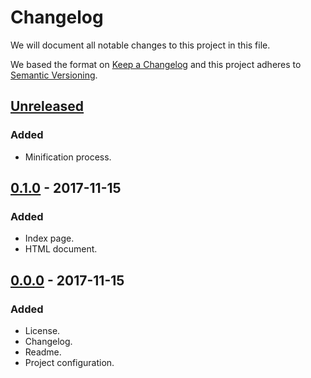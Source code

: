<!--
    The Protingumas homepage.
    Copyright (C) 2017  Ryan Y.

    This program is free software: you can redistribute it and/or modify
    it under the terms of the GNU General Public License as published by
    the Free Software Foundation, either version 3 of the License, or
    (at your option) any later version.

    This program is distributed in the hope that it will be useful,
    but WITHOUT ANY WARRANTY; without even the implied warranty of
    MERCHANTABILITY or FITNESS FOR A PARTICULAR PURPOSE.  See the
    GNU General Public License for more details.

    You should have received a copy of the GNU General Public License
    along with this program.  If not, see <https://www.gnu.org/licenses/>.
  -->
# Changelog
We will document all notable changes to this project in this file.

We based the format on [Keep a Changelog][] and this project adheres to
[Semantic Versioning][].

## [Unreleased][]
### Added
- Minification process.

## [0.1.0][] - 2017-11-15
### Added
- Index page.
- HTML document.

## [0.0.0][] - 2017-11-15
### Added
- License.
- Changelog.
- Readme.
- Project configuration.

[Keep a Changelog]: http://keepachangelog.com/en/1.0.0/
[Semantic Versioning]: http://semver.org/spec/v2.0.0.html
[Unreleased]: https://github.com/ryayak1460/protingumas/compare/0.1.0...master
[0.1.0]: https://github.com/ryayak1460/protingumas/compare/0.0.0...0.1.0
[0.0.0]: https://github.com/ryayak1460/protingumas/releases/tag/0.0.0
